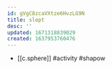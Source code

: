 ```yaml
---
id: gVgC8zcaVXtze6HvzLG9N
title: slept
desc: ''
updated: 1671318839029
created: 1637953760476
---
```




- [[c.sphere]] #activity #shapow
